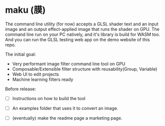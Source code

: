 # maku (膜)

The command line utility (for now) accepts a GLSL shader text and an input image and an output effect-applied image that runs the shader on GPU. 
The command line run on your PC natively, and it's library is build for WASM too.
And you can run the GLSL testing web app on the demo website of this repo.

The initial goal:

- Very performant image filter command line tool on GPU
- Composable/Extensible filter structure with reusability(Group, Variable)
- Web UI to edit projects
- Machine learning filters ready

Before release:

- [ ] Instructions on how to build the tool
- [ ] An examples folder that uses it to convert an image.
- [ ] (eventually) make the readme page a marketing page.

